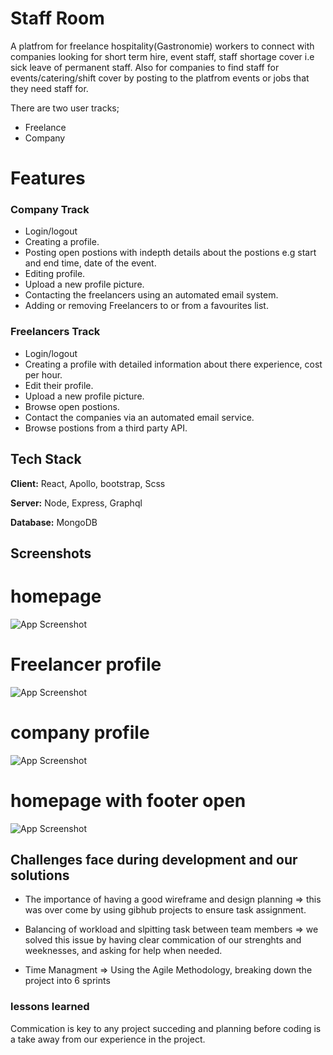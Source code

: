 
# Staff Room    

A platfrom for freelance hospitality(Gastronomie) workers to connect with companies looking for short term hire, event staff, staff shortage cover i.e sick leave of permanent staff. 
Also for companies to find staff for events/catering/shift cover by posting to the platfrom events or jobs that they need staff for. 

There are two user tracks; 
- Freelance
-  Company                               
# Features
### Company Track
- Login/logout
- Creating a profile.
- Posting open postions with indepth details about the postions e.g start and end time, date of the event.
- Editing profile.
- Upload a new profile picture.
- Contacting the freelancers using an automated email system.
- Adding or removing Freelancers to or from a favourites list.
### Freelancers Track
- Login/logout
- Creating a profile with detailed information about there experience, cost per hour. 
- Edit their profile.
- Upload a new profile picture.
- Browse open postions.
- Contact the companies via an automated email service.
- Browse postions from a third party API.
## Tech Stack

**Client:** React, Apollo, bootstrap, Scss 

**Server:** Node, Express, Graphql

**Database:** MongoDB


## Screenshots
# homepage
![App Screenshot](https://via.placeholder.com/468x300?text=App+Screenshot+Here)
# Freelancer profile
![App Screenshot](https://via.placeholder.com/468x300?text=App+Screenshot+Here)
# company profile
![App Screenshot](https://via.placeholder.com/468x300?text=App+Screenshot+Here)
# homepage with footer open
![App Screenshot](https://via.placeholder.com/468x300?text=App+Screenshot+Here)


 
## Challenges face during development and our solutions
- The importance of having a good wireframe and design planning =>
  this was over come by using gibhub projects to ensure task assignment.

- Balancing of workload and slpitting task between team members => we solved this issue by having clear commication of our strenghts and weeknesses, and asking for help when needed.
- Time Managment => Using the Agile Methodology, breaking down the project into 6 sprints 

### lessons learned 
Commication is key to any project succeding and planning before coding is a take away from our experience in the project.    

